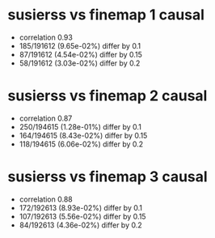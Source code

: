 # susierss vs finemap  1 causal

- correlation 0.93
- 185/191612 (9.65e-02%) differ by 0.1
- 87/191612 (4.54e-02%) differ by 0.15
- 58/191612 (3.03e-02%) differ by 0.2


# susierss vs finemap  2 causal

- correlation 0.87
- 250/194615 (1.28e-01%) differ by 0.1
- 164/194615 (8.43e-02%) differ by 0.15
- 118/194615 (6.06e-02%) differ by 0.2


# susierss vs finemap  3 causal

- correlation 0.88
- 172/192613 (8.93e-02%) differ by 0.1
- 107/192613 (5.56e-02%) differ by 0.15
- 84/192613 (4.36e-02%) differ by 0.2


